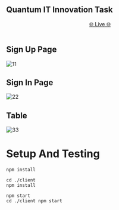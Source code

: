 ## Quantum IT Innovation Task </br>
 <div align='center'>
    <a href="https://quantum-assigment.netlify.app"> 🌐 Live 🌐</a> </div> </br>

## Sign Up Page
![11](https://github.com/rishimaheshwari123/Quantum-task/assets/114659322/1c87d8fc-571f-4b68-bb25-0ae4d58db109)

## Sign In Page
![22](https://github.com/rishimaheshwari123/Quantum-task/assets/114659322/d0822463-6b8e-47c7-a923-79b612bcf7bb)

## Table
![33](https://github.com/rishimaheshwari123/Quantum-task/assets/114659322/efb348ef-ca84-430c-ae36-7bc24283bf11)

# Setup And Testing
```
npm install
```
```
cd ./client
npm install
```
```
npm start
cd ./client npm start
```
